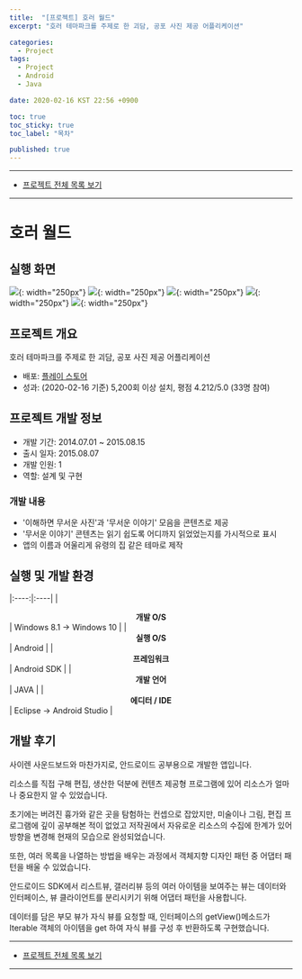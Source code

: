 ```yaml
---
title:  "[프로젝트] 호러 월드"
excerpt: "호러 테마파크를 주제로 한 괴담, 공포 사진 제공 어플리케이션"

categories:
  - Project
tags:
  - Project
  - Android
  - Java

date: 2020-02-16 KST 22:56 +0900

toc: true
toc_sticky: true
toc_label: "목차"

published: true
---
```


- - -

 - [프로젝트 전체 목록 보기](/projects)

- - -

# 호러 월드

## 실행 화면

![](/assets/images/posts/projects/horror-world/splash.png){: width="250px"}
![](/assets/images/posts/projects/horror-world/main.png){: width="250px"}
![](/assets/images/posts/projects/horror-world/list.png){: width="250px"}
![](/assets/images/posts/projects/horror-world/text.png){: width="250px"}
![](/assets/images/posts/projects/horror-world/image.png){: width="250px"}

## 프로젝트 개요

호러 테마파크를 주제로 한 괴담, 공포 사진 제공 어플리케이션

 - 배포: [플레이 스토어](https://play.google.com/store/apps/details?id=std.neomind.horrorworld)
 - 성과: (2020-02-16 기준) 5,200회 이상 설치, 평점 4.212/5.0 (33명 참여)

## 프로젝트 개발 정보

 - 개발 기간: 2014.07.01 ~ 2015.08.15
 - 출시 일자: 2015.08.07
 - 개발 인원: 1
 - 역할: 설계 및 구현

### 개발 내용

 - '이해하면 무서운 사진'과 '무서운 이야기' 모음을 콘텐츠로 제공
 - '무서운 이야기' 콘텐츠는 읽기 쉽도록 어디까지 읽었었는지를 가시적으로 표시
 - 앱의 이름과 어울리게 유령의 집 같은 테마로 제작

## 실행 및 개발 환경

|:----:|:----|
| **<center>개발 O/S</center>** | Windows 8.1 → Windows 10 |
| **<center>실행 O/S</center>** | Android |
| **<center>프레임워크</center>** | Android SDK |
| **<center>개발 언어</center>** | JAVA |
| **<center>에디터 / IDE</center>** | Eclipse → Android Studio |

## 개발 후기

사이렌 사운드보드와 마찬가지로, 안드로이드 공부용으로 개발한 앱입니다.

리소스를 직접 구해 편집, 생산한 덕분에 컨텐츠 제공형 프로그램에 있어 리소스가 얼마나 중요한지 알 수 있었습니다.

초기에는 버려진 흉가와 같은 곳을 탐험하는 컨셉으로 잡았지만, 미술이나 그림, 편집 프로그램에 깊이 공부해본 적이 없었고 저작권에서 자유로운 리소스의 수집에 한계가 있어 방향을 변경해 현재의 모습으로 완성되었습니다.

또한, 여러 목록을 나열하는 방법을 배우는 과정에서 객체지향 디자인 패턴 중 어댑터 패턴을 배울 수 있었습니다.

안드로이드 SDK에서 리스트뷰, 갤러리뷰 등의 여러 아이템을 보여주는 뷰는 데이터와 인터페이스, 뷰 클라이언트를 분리시키기 위해 어댑터 패턴을 사용합니다.

데이터를 담은 부모 뷰가 자식 뷰를 요청할 때, 인터페이스의 getView()메소드가 Iterable 객체의 아이템을 get 하여 자식 뷰를 구성 후 반환하도록 구현했습니다.

- - -

 - [프로젝트 전체 목록 보기](/projects)

- - -